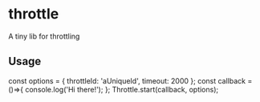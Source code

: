# throttle
A tiny lib for throttling

## Usage
const options = { throttleId: 'aUniqueId', timeout: 2000 };
const callback = ()=>{
  console.log('Hi there!');
};
Throttle.start(callback, options);
